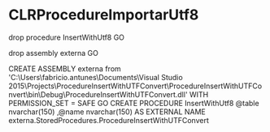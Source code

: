 # CLRProcedureImportarUtf8
drop procedure InsertWithUtf8
GO

drop assembly externa
GO

CREATE ASSEMBLY externa from 'C:\Users\fabricio.antunes\Documents\Visual Studio 2015\Projects\ProcedureInsertWithUTFConvert\ProcedureInsertWithUTFConvert\bin\Debug\ProcedureInsertWithUTFConvert.dll' WITH PERMISSION_SET = SAFE
GO
CREATE PROCEDURE InsertWithUtf8 @table nvarchar(150) ,@name nvarchar(150) 
AS
EXTERNAL NAME externa.StoredProcedures.ProcedureInsertWithUTFConvert
